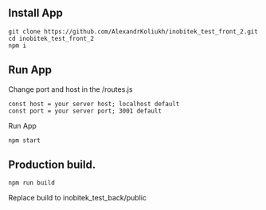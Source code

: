 <h2>Install App</h2>

    git clone https://github.com/AlexandrKoliukh/inobitek_test_front_2.git
    cd inobitek_test_front_2
    npm i
    
<h2>Run App</h2>
    
Change port and host in the /routes.js
    
    const host = your server host; localhost default
    const port = your server port; 3001 default
    
Run App

    npm start

<h2>Production build.</h2>

    npm run build
    
Replace build to inobitek_test_back/public
